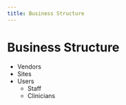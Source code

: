 ```yaml
---
title: Business Structure
---
```


# Business Structure

- Vendors
- Sites
- Users
  - Staff
  - Clinicians
